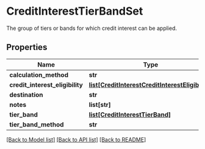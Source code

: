 # CreditInterestTierBandSet

The group of tiers or bands for which credit interest can be applied.
## Properties
Name | Type | Description | Notes
------------ | ------------- | ------------- | -------------
**calculation_method** | **str** |  | [optional] 
**credit_interest_eligibility** | [**list[CreditInterestCreditInterestEligibility]**](CreditInterestCreditInterestEligibility.md) |  | [optional] 
**destination** | **str** |  | [optional] 
**notes** | **list[str]** |  | [optional] 
**tier_band** | [**list[CreditInterestTierBand]**](CreditInterestTierBand.md) |  | [optional] 
**tier_band_method** | **str** |  | [optional] 

[[Back to Model list]](../README.md#documentation-for-models) [[Back to API list]](../README.md#documentation-for-api-endpoints) [[Back to README]](../README.md)


